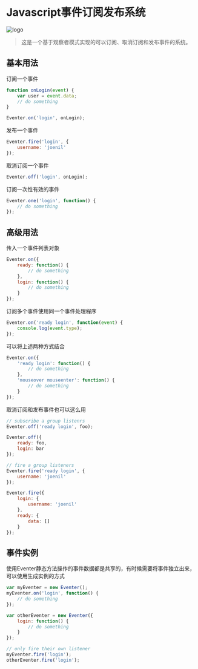 # Javascript事件订阅发布系统
![logo](https://cloud.githubusercontent.com/assets/11400674/18985210/745bb1fe-8729-11e6-899e-fb56113891e1.png)
> 这是一个基于观察者模式实现的可以订阅、取消订阅和发布事件的系统。

## 基本用法

订阅一个事件
``` javascript
function onLogin(event) {
    var user = event.data;
    // do something
}

Eventer.on('login', onLogin);
```

发布一个事件
``` javascript
Eventer.fire('login', {
    username: 'joenil'
});
```

取消订阅一个事件
``` javascript
Eventer.off('login', onLogin);
```

订阅一次性有效的事件
``` javascript
Eventer.one('login', function() {
    // do something
});
```

## 高级用法

传入一个事件列表对象
``` javascript
Eventer.on({
    ready: function() {
        // do something
    },
    login: function() {
        // do something
    }
});
```

订阅多个事件使用同一个事件处理程序
``` javascript
Eventer.on('ready login', function(event) {
    console.log(event.type);
});
```

可以将上述两种方式结合
``` javascript
Eventer.on({
    'ready login': function() {
        // do something
    },
    'mouseover mouseenter': function() {
        // do something
    }
});
```

取消订阅和发布事件也可以这么用
``` javascript
// subscribe a group listenrs
Eventer.off('ready login', foo);

Eventer.off({
    ready: foo,
    login: bar
});

// fire a group listeners
Eventer.fire('ready login', {
    username: 'joenil'
});

Eventer.fire({
    login: {
        username: 'joenil'
    },
    ready: {
        data: []
    }
});
```

## 事件实例
使用Eventer静态方法操作的事件数据都是共享的，有时候需要将事件独立出来，可以使用生成实例的方式
``` javascript
var myEventer = new Eventer();
myEventer.on('login', function() {
    // do something
});

var otherEventer = new Eventer({
    login: function() {
        // do something
    }
});

// only fire their own listener
myEventer.fire('login');
otherEventer.fire('login');
```
